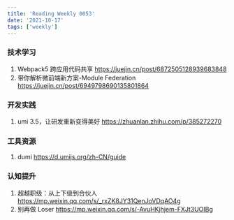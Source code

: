 ```yaml
---
title: 'Reading Weekly 0053'
date: '2021-10-17'
tags: ['weekly']
---
```


### 技术学习

1. Webpack5 跨应用代码共享 https://juejin.cn/post/6872505128939683848
2. 带你解析微前端新方案-Module Federation https://juejin.cn/post/6949798690135801864

### 开发实践

1. umi 3.5，让研发重新变得美好 https://zhuanlan.zhihu.com/p/385272270

### 工具资源

1. dumi https://d.umijs.org/zh-CN/guide

### 认知提升

1. 超越职级：从上下级到合伙人 https://mp.weixin.qq.com/s/_rxZK8JY31QenJoVDqAO4g
2. 别再做 Loser https://mp.weixin.qq.com/s/-AvuHKjhjem-FXJt3UOIBg
